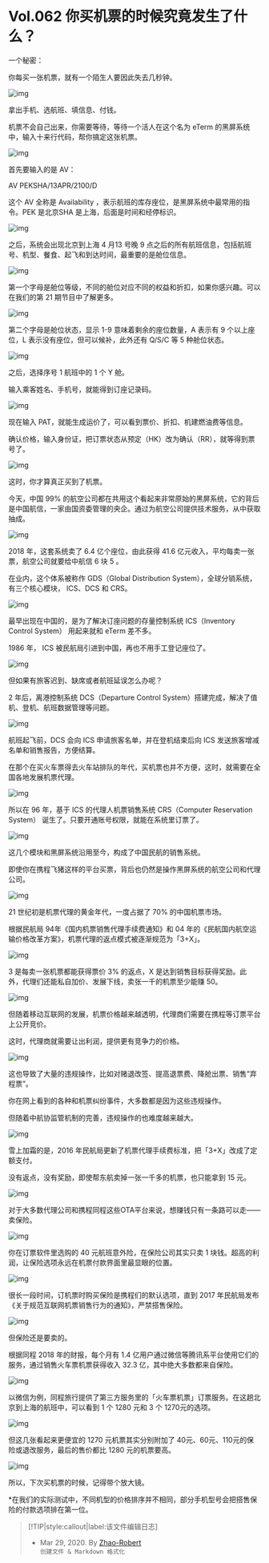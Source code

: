 # Vol.062 你买机票的时候究竟发生了什么？

一个秘密：

你每买一张机票，就有一个陌生人要因此失去几秒钟。

![img](https://paperclip.host/static/U6yRaDu1NaYqVHSWBFHiaF1Y5bjNwZjkbXf1E7eFo5DaMPHDBBDVWIRPrpW2pt9hFg8G7xLmiby4Lu3JxdaZib39w.gif?imageMogr2/format/avif)

拿出手机、选航班、填信息、付钱。

机票不会自己出来，你需要等待，等待一个活人在这个名为 eTerm 的黑屏系统中，输入十来行代码，帮你搞定这张机票。

![img](https://paperclip.host/static/U6yRaDu1NaYqVHSWBFHiaF1Y5bjNwZjkbxH0gOZjicEiadPSvibib5L1fyEBgZgTOmE7qX4GbPHfJOPwaZU21O93xjw.gif?imageMogr2/format/avif)

首先要输入的是 AV：

AV PEKSHA/13APR/2100/D

这个 AV 全称是 Availability ，表示航班的库存座位，是黑屏系统中最常用的指令。PEK 是北京SHA 是上海，后面是时间和经停标识。

![img](https://paperclip.host/static/U6yRaDu1NaYqVHSWBFHiaF1Y5bjNwZjkbpjgVxoOGBxsaWWGsiaZO5X6h6FG3ph1h2sw0ia2pSUq5Dn6eOq3uG0ZQ.gif?imageMogr2/format/avif)

之后，系统会出现北京到上海 4 月13 号晚 9 点之后的所有航班信息，包括航班号、机型、餐食、起飞和到达时间，最重要的是舱位信息。

![img](https://paperclip.host/static/U6yRaDu1NaYqVHSWBFHiaF1Y5bjNwZjkbibbbb8EGRfiaEzCTkNp9tzRcLC6ib1mX4S4G9WZ0YabHiadkDBzPwXq0gQ.png?imageMogr2/format/avif)

第一个字母是舱位等级，不同的舱位对应不同的权益和折扣，如果你感兴趣。可以在我们的第 21 期节目中了解更多。

![img](https://paperclip.host/static/U6yRaDu1NaYqVHSWBFHiaF1Y5bjNwZjkbz2plqvviaZG6KmmB13ica0ZsFWicmuIPovroHeofP7nveUwQ5buFGJAog.gif?imageMogr2/format/avif)

第二个字母是舱位状态，显示 1-9 意味着剩余的座位数量，A 表示有 9 个以上座位，L 表示没有座位，但可以候补，此外还有 Q/S/C 等 5 种舱位状态。

![img](https://paperclip.host/static/U6yRaDu1NaYqVHSWBFHiaF1Y5bjNwZjkbMV0BXYQGaNwyEWqktLOsJnAAUvg3ia1F7AJlgZg3vpLqfCEBNu316Kg.gif?imageMogr2/format/avif)

之后，选择序号 1 航班中的 1 个 Y 舱。

输入乘客姓名、手机号，就能得到订座记录码。

![img](https://paperclip.host/static/U6yRaDu1NaYqVHSWBFHiaF1Y5bjNwZjkbC6smic3iclnBkEFgH9U0heXTvGwosr970IhvVgPUpmbwlMEKoG2YuSuQ.gif?imageMogr2/format/avif)

现在输入 PAT，就能生成运价了，可以看到票价、折扣、机建燃油费等信息。

确认价格，输入身份证，把订票状态从预定（HK）改为确认（RR），就等得到票号了。

![img](https://paperclip.host/static/U6yRaDu1NaYqVHSWBFHiaF1Y5bjNwZjkboDYP1bszA0KKuPrChzYhv8sicI6CTzibaN9m82Dn2icCrgYOIib6MSJ0kA.gif?imageMogr2/format/avif)

这时，你才算真正买到了机票。

今天，中国 99% 的航空公司都在共用这个看起来非常原始的黑屏系统，它的背后是中国航信，一家由国资委管理的央企。通过为航空公司提供技术服务，从中获取抽成。

![img](https://paperclip.host/static/U6yRaDu1NaYqVHSWBFHiaF1Y5bjNwZjkbhkBGAdxrG32QoT47ZbCaDF2eXeFPIIN1rCaUMPCWfv0b7ehStvzDYw.jpg?imageMogr2/format/avif)

2018 年，这套系统卖了 6.4 亿个座位，由此获得 41.6 亿元收入，平均每卖一张票，航空公司就要给中航信 6 块 5 。

在业内，这个体系被称作 GDS（Global Distribution System），全球分销系统，有三个核心模块， ICS、DCS 和 CRS。

![img](https://paperclip.host/static/U6yRaDu1NaYqVHSWBFHiaF1Y5bjNwZjkb6ytCZH7aHDjiaR5plF9VMiaZdLFdXd0ruLDYUoOhxZqI6gicPHzvZZE1A.jpg?imageMogr2/format/avif)

最早出现在中国的，是为了解决订座问题的存量控制系统  ICS（Inventory Control System）  用起来就和 eTerm 差不多。

1986 年， ICS 被民航局引进到中国，再也不用手工登记座位了。

![img](https://paperclip.host/static/U6yRaDu1NaYqVHSWBFHiaF1Y5bjNwZjkbhAhXcaQicMD23vhmbWvibwJGeAiaq2a4VTGlScYeTft3xz31WNP0b68vg.gif?imageMogr2/format/avif)

但如果有旅客迟到、缺席或者航班延误怎么办呢？

2 年后，离港控制系统 DCS（Departure Control System）搭建完成，解决了值机、登机、航班数据管理等问题。

![img](https://paperclip.host/static/U6yRaDu1NaYqVHSWBFHiaF1Y5bjNwZjkbcmVgV4dibhUjjyibQXCEGolialNXE30AkWibHxSKBW2iag1sc9b2Y4GVn5w.png?imageMogr2/format/avif)

航班起飞前，DCS 会向 ICS 申请旅客名单，并在登机结束后向 ICS 发送旅客增减名单和销售报告，方便结算。

在那个在买火车票得去火车站排队的年代，买机票也并不方便，这时，就需要在全国各地发展机票代理。

![img](https://paperclip.host/static/U6yRaDu1NaYqVHSWBFHiaF1Y5bjNwZjkbgA8rk6wVkBh8Kru1L7Hc6BNvTvl8iaOuN3ia13DOylvzpyC2icqa4KQ2A.gif?imageMogr2/format/avif)

所以在 96 年，基于 ICS 的代理人机票销售系统 CRS（Computer Reservation System） 诞生了。只要开通账号权限，就能在系统里订票了。

![img](https://paperclip.host/static/U6yRaDu1NaYqVHSWBFHiaF1Y5bjNwZjkbCs3oibREJwoT5v9b93sy4ibDrZ5lmDgpLfS8SUibU0SIdsPsqeGibRXA5g.gif?imageMogr2/format/avif)

这几个模块和黑屏系统沿用至今，构成了中国民航的销售系统。

即使你在携程飞猪这样的平台买票，背后也仍然是操作黑屏系统的航空公司和代理公司。

![img](https://paperclip.host/static/U6yRaDu1NaYqVHSWBFHiaF1Y5bjNwZjkbUgUic3DaQZyp0aUX12Xu0BdpbZYoiamI2PYku6n3e92sxI8C1RpEASZA.gif?imageMogr2/format/avif)

21 世纪初是机票代理的黄金年代，一度占据了 70% 的中国机票市场。

根据民航局 94年《国内机票销售代理手续费通知》和 04 年的《民航国内航空运输价格改革方案》，机票代理的返点模式被逐渐规范为「3+X」。

![img](https://paperclip.host/static/U6yRaDu1NaYqVHSWBFHiaF1Y5bjNwZjkbuYXhQibrkMGzcUNicBqaIJDAAyBak7uZxLqmro2fBXicibUMqgLWK2pmyg.gif?imageMogr2/format/avif)

3 是每卖一张机票都能获得票价 3% 的返点，X 是达到销售目标获得奖励。此外，代理们还能私自加价、发展下线，卖张一千的机票至少能赚 50。

![img](https://paperclip.host/static/U6yRaDu1NaYqVHSWBFHiaF1Y5bjNwZjkb5lgFyhLbIRSpNgLibctwbxHfxXb0Ex0djpNfhZ4oD7klqyckGicWZuoA.jpg?imageMogr2/format/avif)

但随着移动互联网的发展，机票价格越来越透明，代理商们需要在携程等订票平台上公开竞价。

这时，代理商就需要让出利润，提供更有竞争力的价格。

![img](https://paperclip.host/static/U6yRaDu1NaYqVHSWBFHiaF1Y5bjNwZjkbqDygNUibvETtXSbCmOMqSjUuxmozvaYoIqMuk8PPexun7LvEiblYibIXg.gif?imageMogr2/format/avif)

这也导致了大量的违规操作，比如对赌退改签、提高退票费、降舱出票、销售“弃程票”。

你在网上看到的各种和机票纠纷事件，大多数都是因为这些违规操作。

但随着中航协监管机制的完善，违规操作的也难度越来越大。

![img](https://paperclip.host/static/U6yRaDu1NaYqVHSWBFHiaF1Y5bjNwZjkbKaqFUtrtoPc81ECjwtGqiav8Y0sSH4lUyMP0JYM7p0TlLIiaLia744xNw.gif?imageMogr2/format/avif)

雪上加霜的是，2016 年民航局更新了机票代理手续费标准，把「3+X」改成了定额支付。

没有返点，没有奖励，即使帮东航卖掉一张一千多的机票，也只能拿到 15 元。

![img](https://paperclip.host/static/U6yRaDu1NaYqVHSWBFHiaF1Y5bjNwZjkbW4kaAEmjMgIq3CCC9NY5nDE634JBkzHbuMN0TiaKclcHYHQOXc8UZicg.gif?imageMogr2/format/avif)

对于大多数代理公司和携程同程这些OTA平台来说，想赚钱只有一条路可以走——卖保险。

![img](https://paperclip.host/static/U6yRaDu1NaYqVHSWBFHiaF1Y5bjNwZjkbdic0NZtYESmVIn77UvLNrhicrbWc0iamicvRlBaiaEv8fbOUqoTDhMBC1zA.gif?imageMogr2/format/avif)

你在订票软件里选购的 40 元航班意外险，在保险公司其实只卖 1 块钱。超高的利润，让保险选项永远在机票付款界面里最显眼的位置。

![img](https://paperclip.host/static/U6yRaDu1NaYqVHSWBFHiaF1Y5bjNwZjkbISG900hBlqBmXstN0qLBia6d6oEpYaOfUn42cCYLnUyrIr4mlFsT8ag.gif?imageMogr2/format/avif)

很长一段时间，订机票时购买保险是携程们的默认选项，直到 2017 年民航局发布《关于规范互联网机票销售行为的通知》，严禁搭售保险。

![img](https://paperclip.host/static/U6yRaDu1NaYqVHSWBFHiaF1Y5bjNwZjkbDjebVXb7Mkfxa4nw1gibRKgtg8vd82jXXqNcq5WPwTptOAV5p0bMomA.gif?imageMogr2/format/avif)

但保险还是要卖的。

根据同程 2018 年的财报，每个月有 1.4 亿用户通过微信等腾讯系平台使用它们的服务，通过销售火车票机票获得收入 32.3 亿，其中绝大多数都来自保险。

![img](https://paperclip.host/static/U6yRaDu1NaYqVHSWBFHiaF1Y5bjNwZjkbfnPT7QF9HXC5LmaMysKnKCRM1pNUpYU3UCPQHIiatPyrRVaicLOVaUGA.gif?imageMogr2/format/avif)

以微信为例，同程旅行提供了第三方服务里的「火车票机票」订票服务。在这趟北京到上海的航班中，可以看到 1 个 1280 元和 3 个 1270元的选项。

![img](https://paperclip.host/static/U6yRaDu1NaYqVHSWBFHiaF1Y5bjNwZjkbeAN6DXiafWp7f8aWMvGdkgibPkicic03Z9rcT3mdiczRdTr7ibcbtN85rULQ.gif?imageMogr2/format/avif)

但这几张看起来更便宜的 1270 元机票其实分别附加了 40元、60元、110元的保险或退改服务，最后的售价都比 1280 元的机票要高。

![img](https://paperclip.host/static/U6yRaDu1NaYqVHSWBFHiaF1Y5bjNwZjkbyfncZOkX3MiaYgria8SI1sNSq5W0ewEib3Yy86Swic0vwlR58k5Uzaib3Dg.gif?imageMogr2/format/avif)

所以，下次买机票的时候，记得带个放大镜。

\*在我们的实际测试中，不同机型的价格排序并不相同，部分手机型号会把搭售保险的付款选项排在第一位。

> [!TIP|style:callout|label:该文件编辑日志]
>
> - Mar 29, 2020. By [Zhao-Robert](https://github.com/Zhao-Robert)  
> `创建文件 & Markdown 格式化`
